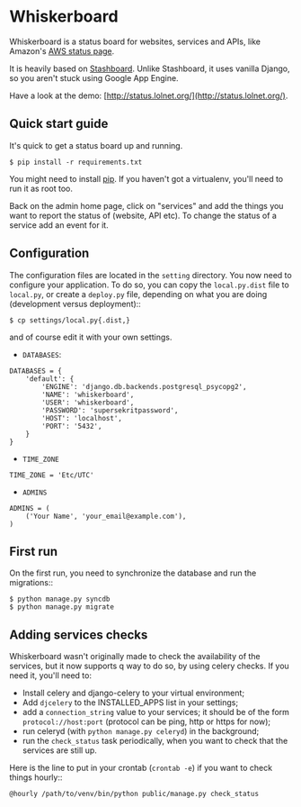Whiskerboard
============

Whiskerboard is a status board for websites, services and APIs, like Amazon's [AWS status page](http://status.aws.amazon.com/).

It is heavily based on [Stashboard](http://www.stashboard.org/). Unlike Stashboard, it uses vanilla Django, so you aren't stuck using Google App Engine.

Have a look at the demo: [http://status.lolnet.org/](http://status.lolnet.org/).

Quick start guide
-----------------

It's quick to get a status board up and running.
    
    $ pip install -r requirements.txt

You might need to install [pip](http://www.pip-installer.org/en/latest/installing.html). If you haven't got a virtualenv, you'll need to run it as root too.

Back on the admin home page, click on "services" and add the things you want to report the status of (website, API etc). To change the status of a service add an event for it.

Configuration
-------------

The configuration files are located in the `setting` directory. You now need 
to configure your application. To do so, you can copy the `local.py.dist` file 
to `local.py`, or create a `deploy.py` file, depending on what you are doing 
(development versus deployment)::

    $ cp settings/local.py{.dist,}

and of course edit it with your own settings.

- `DATABASES`:

```
DATABASES = {
    'default': {
        'ENGINE': 'django.db.backends.postgresql_psycopg2',
        'NAME': 'whiskerboard',
        'USER': 'whiskerboard',
        'PASSWORD': 'supersekritpassword',
        'HOST': 'localhost',
        'PORT': '5432',
    }
}
```

- `TIME_ZONE`

`TIME_ZONE = 'Etc/UTC'`

- `ADMINS`

```
ADMINS = (
    ('Your Name', 'your_email@example.com'),
)
```

First run
---------

On the first run, you need to synchronize the database and run the migrations::

    $ python manage.py syncdb
    $ python manage.py migrate

Adding services checks
----------------------

Whiskerboard wasn't originally made to check the availability of the services,
but it now supports q way to do so, by using celery checks. If you need it, 
you'll need to:

- Install celery and django-celery to your virtual environment;
- Add `djcelery` to the INSTALLED_APPS list in your settings;
- add a `connection_string` value to your services; it should be of the form
  `protocol://host:port` (protocol can be ping, http or https for now);
- run celeryd (with `python manage.py celeryd`) in the background;
- run the `check_status` task periodically, when you want to check that the
  services are still up.

Here is the line to put in your crontab (`crontab -e`) if you want to check
things hourly::

    @hourly /path/to/venv/bin/python public/manage.py check_status

